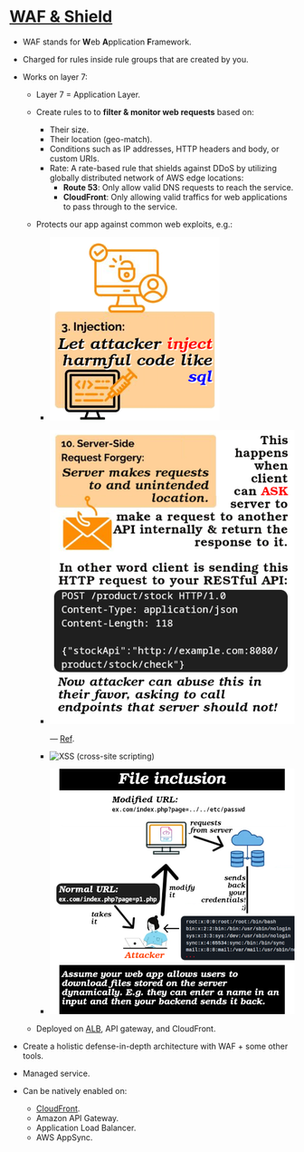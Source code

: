 # [WAF & Shield](https://docs.aws.amazon.com/whitepapers/latest/guidelines-for-implementing-aws-waf/guidelines-for-implementing-aws-waf.html)

- WAF stands for **W**eb **A**pplication **F**ramework.
- Charged for rules inside rule groups that are created by you.
- Works on layer 7:

  - Layer 7 = Application Layer.
  - Create rules to to **filter & monitor web requests** based on:
    - Their size.
    - Their location (geo-match).
    - Conditions such as IP addresses, HTTP headers and body, or custom URIs.
    - Rate: A rate-based rule that shields against DDoS by utilizing globally distributed network of AWS edge locations:
      - **Route 53**: Only allow valid DNS requests to reach the service.
      - **CloudFront**: Only allowing valid traffics for web applications to pass through to the service.
  - Protects our app against common web exploits, e.g.:

    - ![OWASP #3 -- Injection](./assets/owasp-n3-injection.png)
    - ![OWASP #10 -- Server-side request forgery](./assets/owasp-n10-ssrf.png)

      &mdash; [Ref](https://portswigger.net/web-security/ssrf).

    - ![XSS (cross-site scripting)](./assets/owasp-n4-design-flaws.png)
    - ![Local file inclusion](./assets/owasp-n4-design-flaws-lfi.png)

  - Deployed on [ALB](./EC2/README.md#alb), API gateway, and CloudFront.

- Create a holistic defense-in-depth architecture with WAF + some other tools.
- Managed service.
- Can be natively enabled on:
  - [CloudFront](../CloudFront/README.md).
  - Amazon API Gateway.
  - Application Load Balancer.
  - AWS AppSync.
